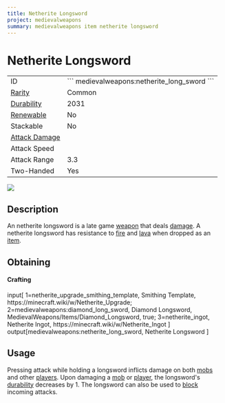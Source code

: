 ```yaml
---
title: Netherite Longsword
project: medievalweapons
summary: medievalweapons item netherite longsword
---
```

# Netherite Longsword
<div class="main_table">
<div class="left_main_table">
<table class="left_table">
    <tbody>
        <tr>
            <td class="first-column">ID</td>
            <td class="second-column">
            ```
            medievalweapons:netherite_long_sword
            ```
            </td>
        </tr>
        <tr id="linear-top">
            <td class="first-column"><a href="https://minecraft.wiki/w/Rarity" target="_blank">Rarity</a></td>
            <td class="second-column">Common</td>
        </tr>
        <tr id="linear-top">
            <td class="first-column"><a href="https://minecraft.wiki/w/Durability" target="_blank">Durability</a></td>
            <td class="second-column">2031</td>
        </tr>
        <tr id="linear-top">
            <td class="first-column"><a href="https://minecraft.wiki/w/Renewable_resource" target="_blank">Renewable</a></td>
            <td class="second-column">No</td>
        </tr>
        <tr id="linear-top">
            <td class="first-column">Stackable</td>
            <td class="second-column">No</td>
        </tr>
        <tr id="linear-top">
            <td class="first-column"><a href="https://minecraft.wiki/w/Damage" target="_blank">Attack Damage</a></td>
            <td class="second-column icon-element" icon-count="11" icon-id="melee" icon-exclusive></td>
        </tr>
        <tr id="linear-top">
            <td class="first-column">Attack Speed</td>
            <td class="second-column icon-element" icon-count="1" icon-id="melee_speed" icon-exclusive></td>
        </tr>
        <tr id="linear-top">
            <td class="first-column">Attack Range</td>
            <td class="second-column">3.3</td>
        </tr>
        <tr id="linear-top">
            <td class="first-column">Two-Handed</td>
            <td class="second-column">Yes</td>
        </tr>
    </tbody>
</table>
</div>
    <img src="/wiki/assets/medievalweapons/items/netherite_long_sword.png" loading="lazy" class="right_img_table"/>
</div>

## Description
An netherite longsword is a late game [weapon](https://minecraft.wiki/w/Weapon) that deals [damage](https://minecraft.wiki/w/Damage). A netherite longsword has resistance to [fire](https://minecraft.wiki/w/Fire) and [lava](https://minecraft.wiki/w/Lava) when dropped as an [item](https://minecraft.wiki/w/Item).

## Obtaining
#### Crafting
<div id="crafting-table">
<div class="crafting-element" crafting-type="smithing">
input[
    1=netherite_upgrade_smithing_template, Smithing Template, https://minecraft.wiki/w/Netherite_Upgrade; 
    2=medievalweapons:diamond_long_sword, Diamond Longsword, MedievalWeapons/Items/Diamond_Longsword, true;
    3=netherite_ingot, Netherite Ingot, https://minecraft.wiki/w/Netherite_Ingot
]
output[medievalweapons:netherite_long_sword, Netherite Longsword ]
</div>
</div>

## Usage
Pressing attack while holding a longsword inflicts damage on both [mobs](https://minecraft.wiki/w/Mob) and other [players](https://minecraft.wiki/w/Player). Upon damaging a [mob](https://minecraft.wiki/w/Mob) or [player](https://minecraft.wiki/w/Player), the longsword's [durability](https://minecraft.wiki/w/Durability) decreases by 1. The longsword can also be used to [block](https://minecraft.wiki/w/Blocking) incoming attacks.

